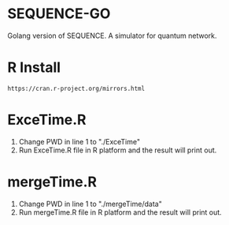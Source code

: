 # SEQUENCE-GO

Golang version of SEQUENCE. A simulator for quantum network.

# R Install
	https://cran.r-project.org/mirrors.html

# ExceTime.R
1. Change PWD in line 1 to "./ExceTime"
2. Run ExceTime.R file in R platform and the result will print out.

# mergeTime.R
1. Change PWD in line 1 to "./mergeTime/data"
2. Run mergeTime.R file in R platform and the result will print out. 